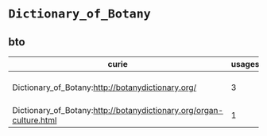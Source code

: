 # `Dictionary_of_Botany`

## bto

| curie                                                               |   usages | nodes                                                                                                                                                   |
|---------------------------------------------------------------------|----------|---------------------------------------------------------------------------------------------------------------------------------------------------------|
| Dictionary_of_Botany:http://botanydictionary.org/                   |        3 | [BTO:0004989](https://bioregistry.io/BTO:0004989), [BTO:0005202](https://bioregistry.io/BTO:0005202), [BTO:0005385](https://bioregistry.io/BTO:0005385) |
| Dictionary_of_Botany:http://botanydictionary.org/organ-culture.html |        1 | [BTO:0003841](https://bioregistry.io/BTO:0003841)                                                                                                       |

